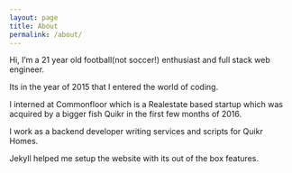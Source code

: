 ```yaml
---
layout: page
title: About
permalink: /about/
---
```


Hi, I’m a 21 year old football(not soccer!) enthusiast and full stack web engineer.

Its in the year of 2015 that I entered the world of coding.

I interned at Commonfloor which is a Realestate based startup which was acquired by a bigger fish Quikr in the first few months of 2016.

I work as a backend developer writing services and scripts for Quikr Homes.

Jekyll helped me setup the website with its out of the box features.
<!--This is the base Jekyll theme. You can find out more info about customizing your Jekyll theme, as well as basic Jekyll usage documentation at [jekyllrb.com](http://jekyllrb.com/)-->

<!--You can find the source code for the Jekyll new theme at:-->
<!--{% include icon-github.html username="jglovier" %} /-->
<!--[jekyll-new](https://github.com/jglovier/jekyll-new)-->

<!--You can find the source code for Jekyll at-->
<!--{% include icon-github.html username="jekyll" %} /-->
<!--[jekyll](https://github.com/jekyll/jekyll)-->

